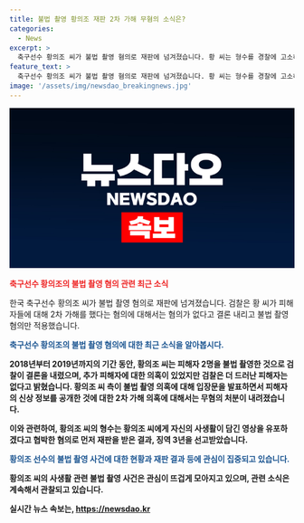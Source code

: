 ```yaml
---
title: 불법 촬영 황의조 재판 2차 가해 무혐의 소식은?
categories:
  - News
excerpt: >
  축구선수 황의조 씨가 불법 촬영 혐의로 재판에 넘겨졌습니다. 황 씨는 형수를 경찰에 고소하면서 불법 촬영 혐의가 발각되었고, 검찰은 5개월의 수사를 마무리한 후 황 씨를 불법 촬영으로 기소했습니다. 2차 가해 의혹은 무혐의 처리됐으며, 현황에 따르면 추가 피해자는 발견되지 않았습니다. 이에 대한 황 씨 측의 입장문 발표와 검찰 관계자의 설명이 이어졌으며, 황 씨의 형수는 이전에 징역 3년을 선고받은 바 있습니다.
feature_text: >
  축구선수 황의조 씨가 불법 촬영 혐의로 재판에 넘겨졌습니다. 황 씨는 형수를 경찰에 고소하면서 불법 촬영 혐의가 발각되었고, 검찰은 5개월의 수사를 마무리한 후 황 씨를 불법 촬영으로 기소했습니다. 2차 가해 의혹은 무혐의 처리됐으며, 현황에 따르면 추가 피해자는 발견되지 않았습니다. 이에 대한 황 씨 측의 입장문 발표와 검찰 관계자의 설명이 이어졌으며, 황 씨의 형수는 이전에 징역 3년을 선고받은 바 있습니다.
image: '/assets/img/newsdao_breakingnews.jpg'
---
```


<p><img src="/assets/img/newsdao_breakingnews.jpg" alt="koreaapp 속보" /></p>

<p><b><span style="color: #ee2323;">축구선수 황의조의 불법 촬영 혐의 관련 최근 소식</span></b></p>

<p>한국 축구선수 황의조 씨가 불법 촬영 혐의로 재판에 넘겨졌습니다. 검찰은 황 씨가 피해자들에 대해 2차 가해를 했다는 혐의에 대해서는 혐의가 없다고 결론 내리고 불법 촬영 혐의만 적용했습니다.</p>

<p><b><span style="color: #1a5490;">축구선수 황의조의 불법 촬영 혐의에 대한 최근 소식을 알아봅시다.</span><b></p>

<p>2018년부터 2019년까지의 기간 동안, 황의조 씨는 피해자 2명을 불법 촬영한 것으로 검찰이 결론을 내렸으며, 추가 피해자에 대한 의혹이 있었지만 검찰은 더 드러난 피해자는 없다고 밝혔습니다. 황의조 씨 측이 불법 촬영 의혹에 대해 입장문을 발표하면서 피해자의 신상 정보를 공개한 것에 대한 2차 가해 의혹에 대해서는 무혐의 처분이 내려졌습니다.</p>

<p>이와 관련하여, 황의조 씨의 형수는 황의조 씨에게 자신의 사생활이 담긴 영상을 유포하겠다고 협박한 혐의로 먼저 재판을 받은 결과, 징역 3년을 선고받았습니다.</p>

<p><b><span style="color: #1a5490;">황의조 선수의 불법 촬영 사건에 대한 현황과 재판 결과 등에 관심이 집중되고 있습니다.</span><b></p>

<p>황의조 씨의 사생활 관련 불법 촬영 사건은 관심이 뜨겁게 모아지고 있으며, 관련 소식은 계속해서 관찰되고 있습니다.</p>
실시간 뉴스 속보는, <a href="https://newsdao.kr" rel="dofollow">https://newsdao.kr</a>


